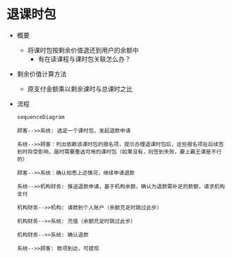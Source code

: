 # 退课时包

* 概要
	* 将课时包按剩余价值退还到用户的余额中
		* 有在读课程与课时包关联怎么办？

* 剩余价值计算方法
	* 原支付金额乘以剩余课时与总课时之比

* 流程
	```mermaid
	sequenceDiagram

	顾客-->>系统: 选定一个课时包，发起退款申请

	系统-->>顾客：列出依赖该课时包的报名项，提示办理退课时包后，这些报名项在后续签到时将受影响，届时需要重选可用的课时包（如果没有，则签到失败，要上霸王课是不行的）

	顾客-->>系统：确认知悉上述情况，继续申请退款

	系统-->>机构财务: 推送退款申请，基于机构余额，确认为退款需补足的款额，请求机构支付

	机构财务-->>机构: 请款到个人账户（余额充足时跳过此步）
	
	机构财务-->>系统: 充值（余额充足时跳过此步）
	
	机构财务-->>系统: 确认退款

	系统-->>顾客: 款项到达，可提现
	```
<!--stackedit_data:
eyJoaXN0b3J5IjpbMzgzODkwMTAyLC03MzIxNjE4MTMsODMyNT
Y1NjYzLC0xMjAwNTUwMDc2LC04MzkyNTQwNzYsLTE4MjE0NTc3
MjgsLTEwMzQyNjEwMDQsNzM3NTcyMzE3XX0=
-->